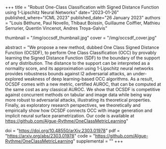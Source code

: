 +++
title = "Robust One-Class Classification with Signed Distance Function using 1-Lipschitz Neural Networks"
date="2023-01-26"
published_where="ICML 2023"
published_date="26 January 2023"
authors = "Louis Béthune, Paul Novello, Thibaut Boissin, Guillaume Coiffier, Mathieu Serrurier, Quentin Vincenot, Andres Troya-Galvis"

thumbnail = "/img/occsdf_thumbnail.jpg"
cover = "/img/occsdf_cover.jpg"

abstract = "We propose a new method, dubbed One Class Signed Distance Function (OCSDF), to perform One Class Classification (OCC) by provably learning the Signed Distance Function (SDF) to the boundary of the support of any distribution. The distance to the support can be interpreted as a normality score, and its approximation using 1-Lipschitz neural networks provides robustness bounds against l2 adversarial attacks, an under-explored weakness of deep learning-based OCC algorithms. As a result, OCSDF comes with a new metric, certified AUROC, that can be computed at the same cost as any classical AUROC. We show that OCSDF is competitive against concurrent methods on tabular and image data while being way more robust to adversarial attacks, illustrating its theoretical properties. Finally, as exploratory research perspectives, we theoretically and empirically show how OCSDF connects OCC with image generation and implicit neural surface parametrization. Our code is available at https://github.com/Algue-Rythme/OneClassMetricLearning"

doi = "https://doi.org/10.48550/arXiv.2303.01978"
pdf = "https://arxiv.org/abs/2303.01978"
code = "https://github.com/Algue-Rythme/OneClassMetricLearning"
supplemental = ""
+++
